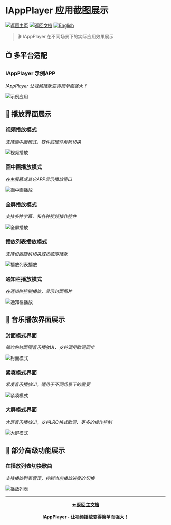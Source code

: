# IAppPlayer 应用截图展示

[![返回主页](https://img.shields.io/badge/🏠-电视宝应用商店-blue?style=for-the-badge)](https://www.itvapp.net)
[![返回文档](https://img.shields.io/badge/📄-返回文档-green?style=for-the-badge)](./README_CN.md)
[![English](https://img.shields.io/badge/🌐-English-blue?style=for-the-badge)](./APP_SCREENSHOTS.md)

> 🎬 IAppPlayer 在不同场景下的实际应用效果展示

## 📺 多平台适配

### IAppPlayer 示例APP

*IAppPlayer 让视频播放变得简单而强大！*

![示例应用](../media/app-1.png)

## 📱 播放界面展示

### 视频播放模式

*支持画中画模式、软件或硬件解码切换*

![视频播放](../media/app-2.png)

### 画中画播放模式

*在主屏幕或其它APP显示播放窗口*

![画中画播放](../media/app-3.png)

### 全屏播放模式

*支持多种字幕、和各种视频操作控件*

![全屏播放](../media/app-4.png)

### 播放列表播放模式

*支持设置随机切换或按顺序播放*

![播放列表播放](../media/app-5.png)

### 通知栏播放模式

*在通知栏控制播放，显示封面图片*

![通知栏播放](../media/app-6.png)

## 🎵 音乐播放界面展示

### 封面模式界面

*简约的封面图音乐播放UI，支持调用歌词同步*

![封面模式](../media/app-7.png)

### 紧凑模式界面

*紧凑音乐播放UI，适用于不同场景下的需要*

![紧凑模式](../media/app-8.png)

### 大屏模式界面

*大屏音乐播放UI，支持LRC格式歌词，更多的操作控制*

![大屏模式](../media/app-10.png)

## 🎯 部分高级功能展示

### 在播放列表切换歌曲

*支持播放列表管理，控制当前播放进度的切换*

![播放列表](../media/app-7.png)

---

<div align="center">

**[⬅️ 返回主文档](./README_CN.md)**

**IAppPlayer - 让视频播放变得简单而强大！**

</div>
